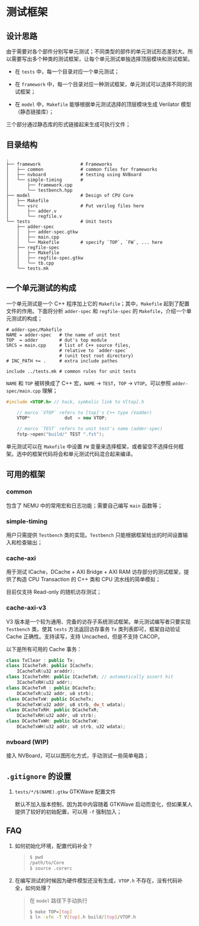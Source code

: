 
# 测试框架

## 设计思路

由于需要对各个部件分别写单元测试；不同类型的部件的单元测试形态差别大。所以需要写出多个种类的测试框架，让每个单元测试单独选择顶层模块和测试框架。

- 在 `tests` 中，每一个目录对应一个单元测试；

- 在 `framework` 中，每一个目录对应一种测试框架，单元测试可以选择不同的测试框架；

- 在 `model` 中，`Makefile` 能够根据单元测试选择的顶层模块生成 Verilator 模型（静态链接库）；

三个部分通过静态库的形式链接起来生成可执行文件；

## 目录结构

```
.
├── framework               # Frameworks
│   ├── common              # common files for frameworks
│   ├── nvboard             # testing using NVBoard
│   └── simple-timing       # 
│       ├── framework.cpp
│       └── testbench.hpp
├── model                   # Design of CPU Core
│   ├── Makefile
│   └── vsrc                # Put verilog files here
│       ├── adder.v
│       └── regfile.v
└── tests                   # Unit tests
    ├── adder-spec
    │   ├── adder-spec.gtkw
    │   ├── main.cpp
    │   └── Makefile        # specify `TOP`, `FW`, ... here
    ├── regfile-spec
    │   ├── Makefile
    │   ├── regfile-spec.gtkw
    │   └── tb.cpp
    └── tests.mk
```

## 一个单元测试的构成

一个单元测试是一个 C++ 程序加上它的 `Makefile`；其中，`Makefile` 起到了配置文件的作用。下面将分析 `adder-spec` 和 `regfile-spec` 的 `Makefile`，介绍一个单元测试的构成；

```make
# adder-spec/Makefile
NAME = adder-spec   # the name of unit test
TOP  = adder        # dut's top module
SRCS = main.cpp     # list of C++ source files,
                    # relative to `adder-spec`
                    # (unit test root directory)
# INC_PATH += .     # extra include pathes

include ../tests.mk # common rules for unit tests
```

`NAME` 和 `TOP` 被转换成了 C++ 宏，`NAME` -> `TEST`，`TOP` -> `VTOP`。可以参照 `adder-spec/main.cpp` 理解；

```cpp
#include <VTOP.h> // hack, symbolic link to V[top].h

    // marco `VTOP` refers to [top]'s C++ type (Vadder)
    VTOP*             dut  = new VTOP;

    // marco `TEST` refers to unit test's name (adder-spec)
    fstp->open("build/" TEST ".fst");
```

单元测试可以在 `Makefile` 中设置 `FW` 变量来选择框架，或者留空不选择任何框架。选中的框架代码将会和单元测试代码混合起来编译。

## 可用的框架

### common

包含了 NEMU 中的常用宏和日志功能；需要自己编写 `main` 函数等；

### simple-timing

用户只需提供 `Testbench` 类的实现。`Testbench` 只能根据框架给出的时间设置输入和检查输出；

### cache-axi

用于测试 ICache，DCache + AXI Bridge + AXI RAM 访存部分的测试框架，提供了构造 CPU Transaction 的 C++ 类和 CPU 流水线的简单模拟；

目前仅支持 Read-only 的随机访存测试；

### cache-axi-v3

V3 版本是一个较为通用、完备的访存子系统测试框架。单元测试编写者只要实现 `Testbench` 类，使其 `tests` 方法返回访存事务 `Tx` 类列表即可，框架自动验证 Cache 正确性。支持读写，支持 Uncached，但是不支持 CACOP。

以下是所有可用的 Cache 事务：

```cpp
class TxClear : public Tx;
class ICacheTxR: public ICacheTx;
    ICacheTxR(u32 araddr);
class ICacheTxRH: public ICacheTxR; // automatically assert hit
    ICacheTxRH(u32 addr);
class DCacheTxR : public DCacheTx;
    DCacheTxR(u32 addr, u8 strb);
class DCacheTxW: public DCacheTx;
    DCacheTxW(u32 addr, u8 strb, dw_t wdata);
class DCacheTxRH: public DCacheTxR;
    DCacheTxRH(u32 addr, u8 strb);
class DCacheTxWH: public DCacheTxW;
    DCacheTxWH(u32 addr, u8 strb, u32 wdata);
```

### nvboard (WIP)

接入 NVBoard，可以以图形化方式，手动测试一些简单电路；

## `.gitignore` 的设置

1. `tests/*/$(NAME).gtkw` GTKWave 配置文件

    默认不加入版本控制，因为其中内容随着 GTKWave 启动而变化，但如果某人提供了较好的初始配置，可以用 `-f` 强制加入；

## FAQ

1. 如何初始化环境，配置代码补全？

    > ```sh
    > $ pwd
    > /path/to/Core
    > $ source .corerc
    > ```

1. 在编写测试的时候因为硬件模型还没有生成，`VTOP.h` 不存在，没有代码补全，如何处理？

    > 在 `model` 路径下手动执行 
    > ```sh
    > $ make TOP=[top]
    > $ ln -sfn -T V[top].h build/[top]/VTOP.h
    > ```
